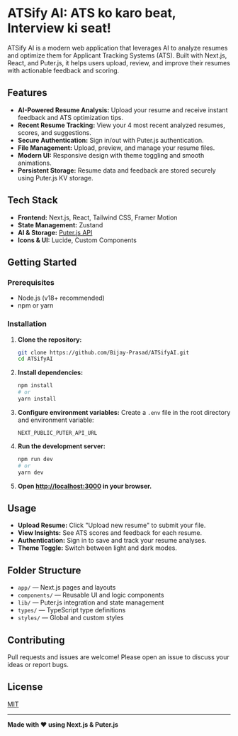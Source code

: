 # ATSify AI: ATS ko karo beat, Interview ki seat!

ATSify AI is a modern web application that leverages AI to analyze resumes and optimize them for Applicant Tracking Systems (ATS). Built with Next.js, React, and Puter.js, it helps users upload, review, and improve their resumes with actionable feedback and scoring.

## Features

- **AI-Powered Resume Analysis:** Upload your resume and receive instant feedback and ATS optimization tips.
- **Recent Resume Tracking:** View your 4 most recent analyzed resumes, scores, and suggestions.
- **Secure Authentication:** Sign in/out with Puter.js authentication.
- **File Management:** Upload, preview, and manage your resume files.
- **Modern UI:** Responsive design with theme toggling and smooth animations.
- **Persistent Storage:** Resume data and feedback are stored securely using Puter.js KV storage.

## Tech Stack

- **Frontend:** Next.js, React, Tailwind CSS, Framer Motion
- **State Management:** Zustand
- **AI & Storage:** [Puter.js API](https://js.puter.com/v2/)
- **Icons & UI:** Lucide, Custom Components

## Getting Started

### Prerequisites

- Node.js (v18+ recommended)
- npm or yarn

### Installation

1. **Clone the repository:**
   ```sh
   git clone https://github.com/Bijay-Prasad/ATSifyAI.git
   cd ATSifyAI
   ```

2. **Install dependencies:**
   ```sh
   npm install
   # or
   yarn install
   ```

3. **Configure environment variables:**
    Create a `.env` file in the root directory and environment variable:
    ```
    NEXT_PUBLIC_PUTER_API_URL
    ```

4. **Run the development server:**
   ```sh
   npm run dev
   # or
   yarn dev
   ```

5. **Open [http://localhost:3000](http://localhost:3000) in your browser.**

## Usage

- **Upload Resume:** Click "Upload new resume" to submit your file.
- **View Insights:** See ATS scores and feedback for each resume.
- **Authentication:** Sign in to save and track your resume analyses.
- **Theme Toggle:** Switch between light and dark modes.

## Folder Structure

- `app/` — Next.js pages and layouts
- `components/` — Reusable UI and logic components
- `lib/` — Puter.js integration and state management
- `types/` — TypeScript type definitions
- `styles/` — Global and custom styles

## Contributing

Pull requests and issues are welcome! Please open an issue to discuss your ideas or report bugs.

## License

[MIT](LICENSE)

---

**Made with ❤️ using Next.js & Puter.js**